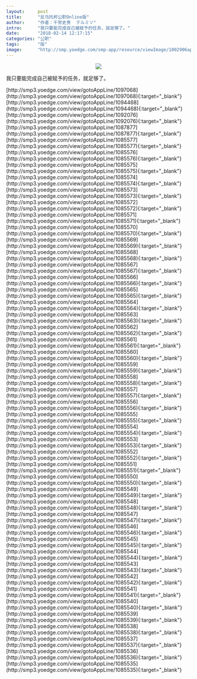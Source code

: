 ```yaml
---
layout:     post
title:      "反乌托邦公职Online版"
author:     "作者：千贺史贵  テルミソ"
intro:      "我只要能完成自己被赋予的任务，就足够了。"
date:       "2018-02-14 12:17:15"
categories: "公职"
tags:       "版"
image:      "http://smp.yoedge.com/smp-app/resource/viewImage/1002906appline.png"
---
```

<div style="text-align: center">
<p><img src="http://smp.yoedge.com/smp-app/resource/viewImage/1002906appline.png"/></p>
</div>
<p class="post-meta">
<span>我只要能完成自己被赋予的任务，就足够了。</span>
</p>
[http://smp3.yoedge.com/view/gotoAppLine/1097068](http://smp3.yoedge.com/view/gotoAppLine/1097068){:target="_blank"}
[http://smp3.yoedge.com/view/gotoAppLine/1094468](http://smp3.yoedge.com/view/gotoAppLine/1094468){:target="_blank"}
[http://smp3.yoedge.com/view/gotoAppLine/1092076](http://smp3.yoedge.com/view/gotoAppLine/1092076){:target="_blank"}
[http://smp3.yoedge.com/view/gotoAppLine/1087877](http://smp3.yoedge.com/view/gotoAppLine/1087877){:target="_blank"}
[http://smp3.yoedge.com/view/gotoAppLine/1085577](http://smp3.yoedge.com/view/gotoAppLine/1085577){:target="_blank"}
[http://smp3.yoedge.com/view/gotoAppLine/1085576](http://smp3.yoedge.com/view/gotoAppLine/1085576){:target="_blank"}
[http://smp3.yoedge.com/view/gotoAppLine/1085575](http://smp3.yoedge.com/view/gotoAppLine/1085575){:target="_blank"}
[http://smp3.yoedge.com/view/gotoAppLine/1085574](http://smp3.yoedge.com/view/gotoAppLine/1085574){:target="_blank"}
[http://smp3.yoedge.com/view/gotoAppLine/1085573](http://smp3.yoedge.com/view/gotoAppLine/1085573){:target="_blank"}
[http://smp3.yoedge.com/view/gotoAppLine/1085572](http://smp3.yoedge.com/view/gotoAppLine/1085572){:target="_blank"}
[http://smp3.yoedge.com/view/gotoAppLine/1085571](http://smp3.yoedge.com/view/gotoAppLine/1085571){:target="_blank"}
[http://smp3.yoedge.com/view/gotoAppLine/1085570](http://smp3.yoedge.com/view/gotoAppLine/1085570){:target="_blank"}
[http://smp3.yoedge.com/view/gotoAppLine/1085569](http://smp3.yoedge.com/view/gotoAppLine/1085569){:target="_blank"}
[http://smp3.yoedge.com/view/gotoAppLine/1085568](http://smp3.yoedge.com/view/gotoAppLine/1085568){:target="_blank"}
[http://smp3.yoedge.com/view/gotoAppLine/1085567](http://smp3.yoedge.com/view/gotoAppLine/1085567){:target="_blank"}
[http://smp3.yoedge.com/view/gotoAppLine/1085566](http://smp3.yoedge.com/view/gotoAppLine/1085566){:target="_blank"}
[http://smp3.yoedge.com/view/gotoAppLine/1085565](http://smp3.yoedge.com/view/gotoAppLine/1085565){:target="_blank"}
[http://smp3.yoedge.com/view/gotoAppLine/1085564](http://smp3.yoedge.com/view/gotoAppLine/1085564){:target="_blank"}
[http://smp3.yoedge.com/view/gotoAppLine/1085563](http://smp3.yoedge.com/view/gotoAppLine/1085563){:target="_blank"}
[http://smp3.yoedge.com/view/gotoAppLine/1085562](http://smp3.yoedge.com/view/gotoAppLine/1085562){:target="_blank"}
[http://smp3.yoedge.com/view/gotoAppLine/1085561](http://smp3.yoedge.com/view/gotoAppLine/1085561){:target="_blank"}
[http://smp3.yoedge.com/view/gotoAppLine/1085560](http://smp3.yoedge.com/view/gotoAppLine/1085560){:target="_blank"}
[http://smp3.yoedge.com/view/gotoAppLine/1085559](http://smp3.yoedge.com/view/gotoAppLine/1085559){:target="_blank"}
[http://smp3.yoedge.com/view/gotoAppLine/1085558](http://smp3.yoedge.com/view/gotoAppLine/1085558){:target="_blank"}
[http://smp3.yoedge.com/view/gotoAppLine/1085557](http://smp3.yoedge.com/view/gotoAppLine/1085557){:target="_blank"}
[http://smp3.yoedge.com/view/gotoAppLine/1085556](http://smp3.yoedge.com/view/gotoAppLine/1085556){:target="_blank"}
[http://smp3.yoedge.com/view/gotoAppLine/1085555](http://smp3.yoedge.com/view/gotoAppLine/1085555){:target="_blank"}
[http://smp3.yoedge.com/view/gotoAppLine/1085554](http://smp3.yoedge.com/view/gotoAppLine/1085554){:target="_blank"}
[http://smp3.yoedge.com/view/gotoAppLine/1085553](http://smp3.yoedge.com/view/gotoAppLine/1085553){:target="_blank"}
[http://smp3.yoedge.com/view/gotoAppLine/1085552](http://smp3.yoedge.com/view/gotoAppLine/1085552){:target="_blank"}
[http://smp3.yoedge.com/view/gotoAppLine/1085551](http://smp3.yoedge.com/view/gotoAppLine/1085551){:target="_blank"}
[http://smp3.yoedge.com/view/gotoAppLine/1085550](http://smp3.yoedge.com/view/gotoAppLine/1085550){:target="_blank"}
[http://smp3.yoedge.com/view/gotoAppLine/1085549](http://smp3.yoedge.com/view/gotoAppLine/1085549){:target="_blank"}
[http://smp3.yoedge.com/view/gotoAppLine/1085548](http://smp3.yoedge.com/view/gotoAppLine/1085548){:target="_blank"}
[http://smp3.yoedge.com/view/gotoAppLine/1085547](http://smp3.yoedge.com/view/gotoAppLine/1085547){:target="_blank"}
[http://smp3.yoedge.com/view/gotoAppLine/1085546](http://smp3.yoedge.com/view/gotoAppLine/1085546){:target="_blank"}
[http://smp3.yoedge.com/view/gotoAppLine/1085545](http://smp3.yoedge.com/view/gotoAppLine/1085545){:target="_blank"}
[http://smp3.yoedge.com/view/gotoAppLine/1085544](http://smp3.yoedge.com/view/gotoAppLine/1085544){:target="_blank"}
[http://smp3.yoedge.com/view/gotoAppLine/1085543](http://smp3.yoedge.com/view/gotoAppLine/1085543){:target="_blank"}
[http://smp3.yoedge.com/view/gotoAppLine/1085542](http://smp3.yoedge.com/view/gotoAppLine/1085542){:target="_blank"}
[http://smp3.yoedge.com/view/gotoAppLine/1085541](http://smp3.yoedge.com/view/gotoAppLine/1085541){:target="_blank"}
[http://smp3.yoedge.com/view/gotoAppLine/1085540](http://smp3.yoedge.com/view/gotoAppLine/1085540){:target="_blank"}
[http://smp3.yoedge.com/view/gotoAppLine/1085539](http://smp3.yoedge.com/view/gotoAppLine/1085539){:target="_blank"}
[http://smp3.yoedge.com/view/gotoAppLine/1085538](http://smp3.yoedge.com/view/gotoAppLine/1085538){:target="_blank"}
[http://smp3.yoedge.com/view/gotoAppLine/1085537](http://smp3.yoedge.com/view/gotoAppLine/1085537){:target="_blank"}
[http://smp3.yoedge.com/view/gotoAppLine/1085536](http://smp3.yoedge.com/view/gotoAppLine/1085536){:target="_blank"}
[http://smp3.yoedge.com/view/gotoAppLine/1085535](http://smp3.yoedge.com/view/gotoAppLine/1085535){:target="_blank"}


